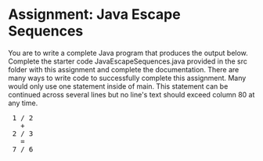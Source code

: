 # Assignment: Java Escape Sequences

You are to write a complete Java program that produces the output below.
Complete the starter code JavaEscapeSequences.java provided in the src folder 
with this assignment and complete the documentation. There are many 
ways to write code to successfully complete this assignment. Many would only 
use one statement inside of main. This statement can be continued across several 
lines but no line's text should exceed column 80 at any time.

<pre>
 1 / 2
   +
 2 / 3
   =
 7 / 6
</pre>
